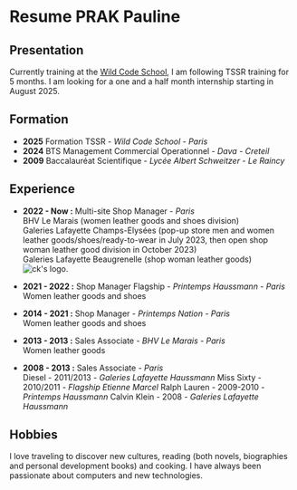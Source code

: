  # **Resume PRAK Pauline**
 ## Presentation
Currently training at the [Wild Code School](https://www.wildcodeschool.com/fr-fr/formation-technicien-systemes-et-reseaux), I am following TSSR training for 5 months. 
I am looking for a one and a half month internship starting in August 2025. 
 
 ## Formation
 
- __2025__ Formation TSSR - _Wild Code School - Paris_  
- __2024__ BTS Management Commercial Operationnel - _Dava - Creteil_   
- __2009__ Baccalauréat Scientifique - _Lycée Albert Schweitzer - Le Raincy_  

 
 ## Experience
 
- __2022 - Now :__ Multi-site Shop Manager - _Paris_  
BHV Le Marais (women leather goods and shoes division)  
Galeries Lafayette Champs-Elysées (pop-up store men and women leather goods/shoes/ready-to-wear in July 2023, then open shop woman leather good division in October 2023)   
Galeries Lafayette Beaugrenelle (shop woman leather goods)  
![ck's logo.](https://github.com/ppauline25/pictures/blob/4a71f67df75f42c3f786349c6886bbb025747ce4/CK.png)

- __2021 - 2022 :__ Shop Manager Flagship - _Printemps Haussmann - Paris_  
Women leather goods and shoes 

- __2014 - 2021 :__ Shop Manager - _Printemps Nation - Paris_  
Women leather goods and shoes 

- __2013 - 2013 :__ Sales Associate - _BHV Le Marais - Paris_  
Women leather goods

- __2008 - 2013 :__ Sales Associate - _Paris_  
Diesel - 2011/2013 - _Galeries Lafayette Haussmann_
Miss Sixty - 2010/2011 - _Flagship Etienne Marcel_
Ralph Lauren - 2009-2010 - _Printemps Haussmann_
Calvin Klein - 2008 - _Galeries Lafayette Haussmann_

   
 ## Hobbies
I love traveling to discover new cultures, reading (both novels, biographies and personal development books) and cooking. 
I have always been passionate about computers and new technologies.
